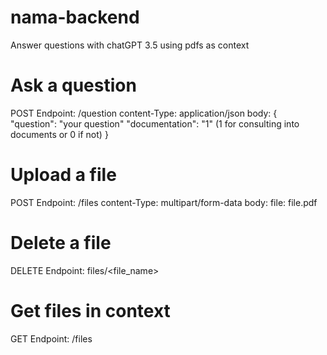 # nama-backend
Answer questions with  chatGPT 3.5 using pdfs as context 
# Ask a question
POST
Endpoint: /question
content-Type: application/json
body: {
    "question": "your question"
    "documentation": "1" (1 for consulting into documents or 0 if not)
}
# Upload a file 
POST
Endpoint: /files
content-Type: multipart/form-data
body: 
    file: file.pdf
# Delete a file 
DELETE
Endpoint: files/<file_name>
# Get files in context
GET
Endpoint: /files